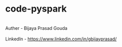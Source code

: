 # code-pyspark
<br> Auther - Bijaya Prasad Gouda </br>
<br> LinkedIn - https://www.linkedin.com/in/gbijayprasad/ </br>
